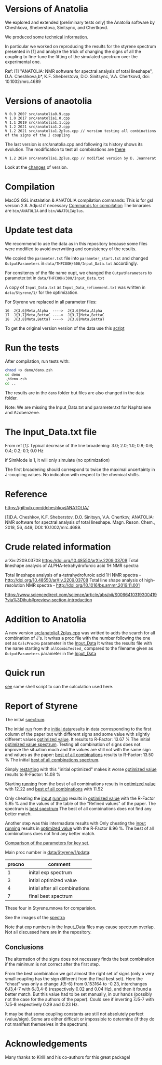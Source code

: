 # Versions of Anatolia

We explored and extended (preliminary tests only) the Anatolia software by Cheshkova,  Sheberstova, Sinitsync, and Chertkovd.

We produced some [technical information](doc/technicalinformation.md).

In particular we worked on reproducing the results for the styrene spectrum presented in [1] and analyze the trick of changing the signs of all the coupling to fine-tune the fitting of the simulated spectrum over the experimental one.

Ref:
[1] "ANATOLIA: NMR software for spectral analysis of total lineshape", D.A. Cheshkova,b*, K.F. Sheberstova, D.O. Sinitsync, V.A. Chertkovd, doi: 10.1002/mrc.4689

# Versions of anaotolia

```
V 0.9 200? src/anatolia0.9.cpp
V 1.0 2017 src/anatolia1.0.cpp
V 1.1 2019 src/anatolia1.1.cpp
V 1.2 2021 src/anatolia1.2.cpp
V 1.2 2021 src/anatolia1.2plus.cpp // version testing all combinations of the signs of the J coupling
```
The last version is src/anatolia.cpp and following its history shows its evolution.
The modification to test all combinations are [there](src/anatolia1.2plus.cpp)
```
V 1.2 2024 src/anatolia1.2plus.cpp // modified version by D. Jeannerat
```
Look at the [changes](https://github.com/djeanner/Anatole/commits/main/src/anatolia.cpp) of version.



# Compilation

MacOS GSL instalation & ANATOLIA compilation commands:
This is for gsl version 2.8. Adjust if necessary
[Commands for compilation](doc/compile.md)
The binaraies are `bin/ANATOLIA` and `bin/ANATOLIAplus`.

# Update test data

We recommend to use the data as in this repository because some files were modified to avoid overwriting and consistency of the results.

We copied the `parameter.txt` file into `parameter_start.txt` and changed `OutputParameters` in
`data/THFCOOH/600/Input_Data.txt` accordingly.

For consitency of the file name oupt, we changed the `OutputParameters` to parameter.txt in
`data/THFCOOH/300/Input_Data.txt`

A copy of `Input_Data.txt` as  `Input_Data_refinement.txt` was written in `data/Styrene/1/` for the optimization.

For Styrene we replaced in all parameter files:
```
16  J{3,6}Meta,Alpha  ---->  J{3,6}Meta,Alpha        
17  J{3,7}Meta,BettaC ---->  J{3,7}Meta,BettaC            
18  J{3,8}Meta,BettaT ---->  J{3,8}Meta,BettaT 
```

To get the original version version of the data use this [script](getData.md)

# Run the tests

After compilation, run tests with:

```zsh
chmod +x demo/demo.zsh
cd demo
./demo.zsh
cd ..
```

The results are in the `demo` folder but files are also changed in the data folder.

Note: We are missing the Input_Data.txt and parameter.txt for Naphtalene and Azobenzene.


# The Input_Data.txt file

From ref [1]:
Typical decrease of the line broadening:
3.0; 2.0; 1.0; 0.8; 0.6; 0.4; 0.2; 0.1; 0.0 Hz

if SimMode is 1, it will only simulate (no optimization)

The first broadening should correspond to twice the maximal uncertainty in J-coupling values. No indication with respect to the chemical shifts.

# Reference

https://github.com/dcheshkov/ANATOLIA/

[1]D.A. Cheshkov, K.F. Sheberstov, D.O. Sinitsyn, V.A. Chertkov, ANATOLIA: NMR
software for spectral analysis of total lineshape. Magn. Reson. Chem., 2018,
56, 449, DOI: 10.1002/mrc.4689.

# Crude related information 

arXiv:2209.03708  https://doi.org/10.48550/arXiv.2209.03708
Total lineshape analysis of ALPHA-tetrahydrofuroic acid 1H NMR spectra

Total lineshape analysis of a-tetrahydrofuroic acid 1H NMR spectra - http://doi.org/10.48550/arXiv.2209.03708
Total line shape analysis of high-resolution NMR spectra -  http://doi.org/10.1016/bs.arnmr.2019.11.001



 https://www.sciencedirect.com/science/article/abs/pii/S0066410319300419?via%3Dihub#preview-section-introduction

# Addition to Anatolia 

A new version [src/anatolia1.2plus.cpp](src/anatolia1.2plus.cpp) was writted to
adds the search for all combination of J's.
It writes a proc file with the number following the one set as `CalcProcNo` parameter in the [Input_Data](data/Styrene/1/Input_Data.txt)
It writes the results file with the name starting with `allCombiTested_` compared to the filename given as  `OutputParameters` parameter in the [Input_Data](data/Styrene/1/Input_Data.txt)

# Quick run
 
[see](someScript.zsh) some shell script to can the calculation used here.


# Report of Styrene

The initial [spectrum](data/Styrene/1/pdata/1/1r).

The initial [run](data/Styrene/1/Input_Data.txtCOPY) from the [initial data](data/Styrene/1/parameters_start.txt)results in data corresponding to the first column of the paper but with different signs and some value with slightly different values 
[optimized value](data/Styrene/1/parameters.txt). It results to R-Factor: 13.67 %
The initial [optimized value spectrum](data/Styrene/1/pdata/3/1r).
Testing all combination of signs does not improve the situation much and the values are still not with the same sign and values as the paper:
[best of all combinations](data/Styrene/1/allCombiTested_parameters.txt) results to R-Factor: 13.50 %
The initial [best of all combinations spectrum](data/Styrene/1/pdata/4/1r).


Simply [restarting](data/Styrene/1/Input_Data_refinement.txt) with this "initial optimized" makes it worse [optimized value](data/Styrene/1/parameters_refinement.txt) results to R-Factor: 14.08 %

Starting [running](data/Styrene/1/Input_Data_refineBestCombi.txt) from the best of all combinations results in 
[optimized value](data/Styrene/1/parameters_refinement_afterBestCombi.txt) with 12.22
and 
[best of all combinations](data/Styrene/1/allCombiTested_parameters_refinement_afterBestCombi.txt) with 11.52

Only cheating the [input](data/Styrene/1/allCombiTested_parametersCheet2.txt) 
[running](data/Styrene/1/Input_Data_refineBestCombiCheet2.txt) results in 
[optimized value](data/Styrene/1/parameters_refinement_afterBestCombiCheet2.txt) with the R-Factor 5.85 % and the values of the table of the "Refined values" of the paper.
The spectrum is [best spectrum](data/Styrene/1/pdata/7/1r)
The best of all combinations does not find any better match.

Another step was this intermadiate results with 
Only cheating the [input](data/Styrene/1/allCombiTested_parametersCheet1.txt) 
[running](data/Styrene/1/Input_Data_refineBestCombiCheet1.txt) results in 
[optimized value](data/Styrene/1/parameters_refinement_afterBestCombiCheet1.txt) with the R-Factor 8.96 %. 
The best of all combinations does not find any better match.

[Comparison of the parameters for key set.](comparisonTableStyrene.md)


Main proc number in [data/Styrene/1/pdata](data/Styrene/1/pdata):

|procno|comment|
|------|-------|
|1 |inital exp spectrum|
|3 |intial optimized value |
|4 |intial after all combinations|
|7 |final best spectrum|
These four in Styrene.mnova for comparision.

See the images of the [spectra](spectra.md)

Note that exp numbers in the Input_Data files may cause spectrum overlap. Not all discussed here are in the repository.

## Conclusions

The alternation of the signs does not necessary finds the best combination if the minimum is not correct after the first step.

From the best combination we got almost the right set of signs (only a very small coupling has the sign different from the final best set). Here the "cheat" was only a change J{5-6} from 0.153164 to -0.23, interchanges 6J3,4-7 with 6J3,4-8 (respectively 0.02 and 0.04 Hz), and then it found a better match. But this value had to be set manually, in our hands (possibly not the case for the authors of the paper). Could see if inverting 7J5-7 with 7J5-8 respectively 0.29 and 0.23 Hz.

It may be that some coupling constants are still not absolutely perfect (value/sign). Some are either difficult or impossible to determine (if they do not manifest themselves in the spectrum). 

# Acknowledgements

Many thanks to Kirill and his co-authors for this great package!
